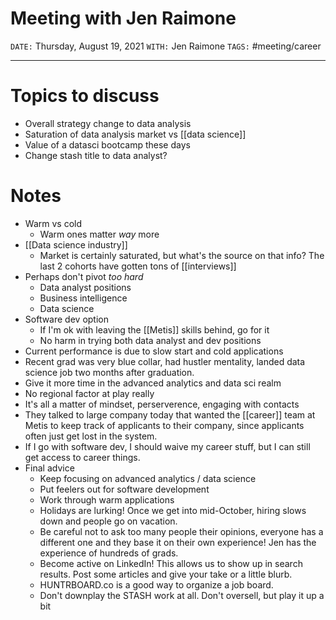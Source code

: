 # Meeting with Jen Raimone
`DATE:` Thursday, August 19, 2021
`WITH:` Jen Raimone
`TAGS:` #meeting/career

---
# Topics to discuss
- Overall strategy change to data analysis
- Saturation of data analysis market vs [[data science]]
- Value of a datasci bootcamp these days
- Change stash title to data analyst?

# Notes
- Warm vs cold
	- Warm ones matter *way* more
- [[Data science industry]]
	- Market is certainly saturated, but what's the source on that info? The last 2 cohorts have gotten tons of [[interviews]]
- Perhaps don't pivot *too hard*
	- Data analyst positions
	- Business intelligence
	- Data science
- Software dev option
	- If I'm ok with leaving the [[Metis]] skills behind, go for it
	- No harm in trying both data analyst and dev positions
- Current performance is due to slow start and cold applications
- Recent grad was very blue collar, had hustler mentality, landed data science job two months after graduation. 
- Give it more time in the advanced analytics and data sci realm
- No regional factor at play really
- It's all a matter of mindset, perserverence, engaging with contacts
- They talked to large company today that wanted the [[career]] team at Metis to keep track of applicants to their company, since applicants often just get lost in the system. 
- If I go with software dev, I should waive my career stuff, but I can still get access to career things. 
- Final advice
	- Keep focusing on advanced analytics / data science
	- Put feelers out for software development
	- Work through warm applications
	- Holidays are lurking! Once we get into mid-October, hiring slows down and people go on vacation. 
	- Be careful not to ask too many people their opinions, everyone has a different one and they base it on their own experience! Jen has the experience of hundreds of grads. 
	- Become active on LinkedIn! This allows us to show up in search results. Post some articles and give your take or a little blurb. 
	- HUNTRBOARD.co is a good way to organize a job board. 
	- Don't downplay the STASH work at all. Don't oversell, but play it up a bit